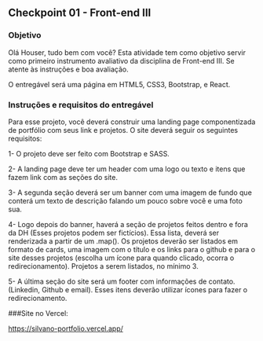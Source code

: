 
## Checkpoint 01 -  Front-end III

### Objetivo

Olá Houser, tudo bem com você? Esta atividade tem como objetivo servir como primeiro instrumento avaliativo da disciplina de Front-end III. Se atente às instruções e boa avaliação. 

O entregável será uma página em HTML5, CSS3, Bootstrap, e React.

### Instruções e requisitos do entregável
	
	
Para esse projeto, você deverá construir uma landing page componentizada de portfólio com seus link e projetos. O site deverá seguir os seguintes requisitos:

1- O projeto deve ser feito com Bootstrap e SASS.
 
2- A landing page deve ter um header com uma logo ou texto e itens que fazem link com as seções do site.

3- A segunda seção deverá ser um banner com uma imagem de fundo que conterá um texto de descrição falando um pouco sobre você e uma foto sua.

4- Logo depois do banner, haverá a seção de projetos feitos dentro e fora da DH (Esses projetos podem ser fictícios). Essa lista, deverá ser renderizada a partir de um .map(). Os projetos deverão ser listados em formato de cards, uma imagem com o título e os links para o github e para o site desses projetos (escolha um ícone para quando clicado, ocorra o redirecionamento). Projetos a serem listados, no mínimo 3.

5- A última seção do site será um footer com informações de contato. (Linkedin, Github e email). Esses itens deverão utilizar ícones para fazer o redirecionamento.

###Site no Vercel:

https://silvano-portfolio.vercel.app/
